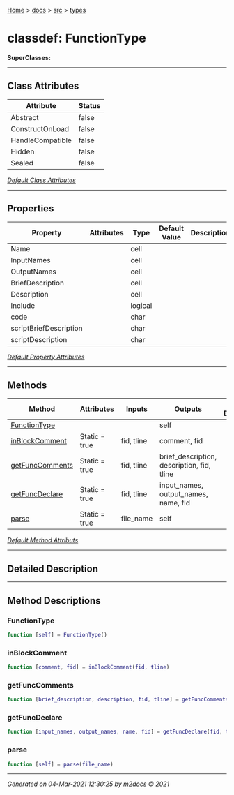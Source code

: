 [Home](../../index.md) > [docs](../../docs_index.md) > [src](../src_index.md) > [types](types_index.md)  


# classdef: FunctionType

**SuperClasses:** 



 ***

## Class Attributes

<div class="table-wrapper" markdown="block">

| Attribute         | Status   |
| ----------------- | -------- |
| Abstract | false | 
| ConstructOnLoad | false | 
| HandleCompatible | false | 
| Hidden | false | 
| Sealed | false | 


</div>


[*Default Class Attributes*](https://www.mathworks.com/help/matlab/matlab_oop/class-attributes.html)

 ***

## Properties

<div class="table-wrapper" markdown="block">

| Property | Attributes  | Type | Default Value | Description |
| -------- | ----------- | ---- | ------------- | ----------- |
| Name |   | cell |  |  |
| InputNames |   | cell |  |  |
| OutputNames |   | cell |  |  |
| BriefDescription |   | cell |  |  |
| Description |   | cell |  |  |
| Include |   | logical |  |  |
| code |   | char |  |  |
| scriptBriefDescription |   | char |  |  |
| scriptDescription |   | char |  |  |


</div>

[*Default Property Attributes*](https://www.mathworks.com/help/matlab/matlab_oop/property-attributes.html)

 ***

## Methods

<div class="table-wrapper" markdown="block">

| Method | Attributes | Inputs | Outputs | Brief Description |
| ------ | ---------- | ------ | ------- | ----------------- |
| [FunctionType](#functiontype) |   |  | self |  |
| [inBlockComment](#inblockcomment) | Static = true | fid, tline | comment, fid |  |
| [getFuncComments](#getfunccomments) | Static = true | fid, tline | brief_description, description, fid, tline |  |
| [getFuncDeclare](#getfuncdeclare) | Static = true | fid, tline | input_names, output_names, name, fid |  |
| [parse](#parse) | Static = true | file_name | self |  |


</div>


[*Default Method Attributs*](https://www.mathworks.com/help/matlab/matlab_oop/method-attributes.html)

 ***

## Detailed Description



 ***

## Method Descriptions

### FunctionType

```matlab
function [self] = FunctionType()
```

### inBlockComment

```matlab
function [comment, fid] = inBlockComment(fid, tline)
```

### getFuncComments

```matlab
function [brief_description, description, fid, tline] = getFuncComments(fid, tline)
```

### getFuncDeclare

```matlab
function [input_names, output_names, name, fid] = getFuncDeclare(fid, tline)
```

### parse

```matlab
function [self] = parse(file_name)
```




***

*Generated on 04-Mar-2021 12:30:25 by [m2docs](https://github.com/crgnam-research/m2docs) © 2021*
